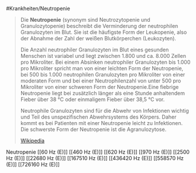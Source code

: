 #Krankheiten/Neutropenie

> Die **Neutropenie** (synonym sind Neutrozytopenie und Granulozytopenie) beschreibt die Verminderung der neutrophilen Granulozyten im Blut. Sie ist die häufigste Form der Leukopenie, also der Abnahme der Zahl der weißen Blutkörperchen (Leukozyten).
>
> Die Anzahl neutrophiler Granulozyten im Blut eines gesunden Menschen ist variabel und liegt zwischen 1.800 und ca. 8.000 Zellen pro Mikroliter. Bei einem Absinken neutrophiler Granulozyten bis 1.000 pro Mikroliter spricht man von einer leichten Form der Neutropenie, bei 500 bis 1.000 neutrophilen Granulozyten pro Mikroliter von einer moderaten Form und bei einer Neutrophilenzahl von unter 500 pro Mikroliter von einer schweren Form der Neutropenie.Eine fiebrige Neutropenie liegt bei zusätzlich länger als eine Stunde anhaltendem Fieber über 38 °C oder einmaligem Fieber über 38,5 °C vor.
>
> Neutrophile Granulozyten sind für die Abwehr von Infektionen wichtig und Teil des unspezifischen Abwehrsystems des Körpers. Daher kommt es bei Patienten mit einer Neutropenie leicht zu Infektionen. Die schwerste Form der Neutropenie ist die Agranulozytose.
>
> [Wikipedia](https://de.wikipedia.org/wiki/Neutropenie)

Neutropenie
[[60 Hz (E)]]
[[460 Hz (E)]]
[[620 Hz (E)]]
[[970 Hz (E)]]
[[2500 Hz (E)]]
[[22680 Hz (E)]]
[[167510 Hz (E)]]
[[436420 Hz (E)]]
[[558570 Hz (E)]]
[[726160 Hz (E)]]